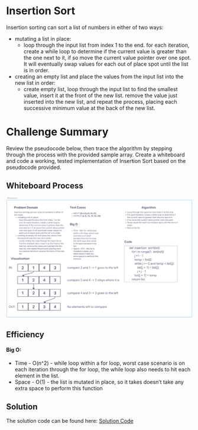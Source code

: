 # Insertion Sort

Insertion sorting can sort a list of numbers in either of two ways:
  - mutating a list in place:
    - loop through the input list from index 1 to the end. for each iteration, create a while loop to determine if the current value is greater than the one next to it, if so move the current value pointer over one spot. It will eventually swap values for each out of place spot until the list is in order.
  - creating an empty list and place the values from the input list into the new list in order:
    - create empty list, loop through the input list to find the smallest value, insert it at the front of the new list. remove the value just inserted into the new list, and repeat the process, placing each successive minimum value at the back of the new list.

# Challenge Summary

Review the pseudocode below, then trace the algorithm by stepping through the process with the provided sample array. Create a whiteboard and code a working, tested implementation of Insertion Sort based on the pseudocode provided.

## Whiteboard Process
![Whiteboard](./code_challeng26_wb.png)

## Efficiency
#### Big O:
  - Time - O(n^2) - while loop within a for loop, worst case scenario is on each iteration through the for loop, the while loop also needs to hit each element in the list.
  - Space - O(1) - the list is mutated in place, so it takes doesn’t take any extra space to perform this function

## Solution

The solution code can be found here: [Solution Code](../../code_challenges/insertion_sort.py)
